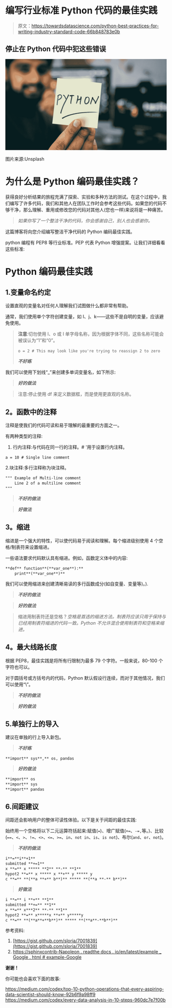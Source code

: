 # 编写行业标准 Python 代码的最佳实践

> 原文：<https://towardsdatascience.com/python-best-practices-for-writing-industry-standard-code-66b848783e0b>

## 停止在 Python 代码中犯这些错误

![](img/20771f9efb56427358c4958d17697a78.png)

图片来源:Unsplash

# 为什么是 Python 编码最佳实践？

获得良好分析结果的旅程充满了探索、实验和多种方法的测试。在这个过程中，我们编写了许多代码，我们和其他人在团队工作时会参考这些代码。如果您的代码不够干净，那么理解、重用或修改您的代码对其他人(您也一样)来说将是一种痛苦。

> *如果你写了一个整洁干净的代码，你会感谢自己，别人也会感谢你。*

这篇博客将向您介绍编写整洁干净代码的 Python 编码最佳实践。

python 编程有 PEP8 等行业标准。PEP 代表 Python 增强提案。让我们详细看看这些标准:

# Python 编码最佳实践

## 1.变量命名约定

设置直观的变量名对任何人理解我们试图做什么都非常有帮助。

通常，我们使用单个字符创建变量，如 I、j、k——这些不是自明的变量，应该避免使用。

> **注意**:切勿使用 l、o 或 I 单字母名称，因为根据字体不同，这些名称可能会被误认为“1”和“0”。
> 
> `o = 2 # This may look like you're trying to reassign 2 to zero`
> 
> ***不好练***

我们可以使用下划线“_”来创建多单词变量名，如下所示:

> ***好的做法***

> 注意:停止使用 df 来定义数据框，而是使用更直观的名称。

## **2。函数中的注释**

注释是使我们的代码可读和易于理解的最重要的方面之一。

有两种类型的注释:

1.  行内注释:与代码在同一行的注释。# '用于设置行内注释。

```
a = 10 # Single line comment 
```

2.块注释:多行注释称为块注释。

```
""" Example of Multi-line comment 
    Line 2 of a multiline comment
"""
```

> ***不好的做法***

> ***好做法***

## **3。缩进**

缩进是一个强大的特性，可以使代码易于阅读和理解。每个缩进级别使用 4 个空格/制表符来设置缩进。

一些语法要求代码默认具有缩进。例如，函数定义体中的内容:

```
**def** function**(**var_one**):**
    print**(**var_one**)**
```

我们可以使用缩进来创建清晰易读的多行函数成分(如自变量、变量等)。).

> ***不好的做法***

> ***好的做法***

> 缩进用制表符还是空格？*空格是首选的缩进方法。制表符应该只用于保持与已经用制表符缩进的代码一致。Python 不允许混合使用制表符和空格来缩进。*

## **4。最大线路长度**

根据 PEP8，最佳实践是将所有行限制为最多 79 个字符。一般来说，80-100 个字符也可以。

对于圆括号或方括号内的代码，Python 默认假设行连续，而对于其他情况，我们可以使用“\”。

> ***不好的做法***

> ***好的做法***

## 5.单独行上的导入

建议在单独的行上导入新包。

> ***不好练***

```
**import** sys**,** os, pandas
```

> ***好的做法***

```
**import** os
**import** sys
**import** pandas
```

## 6.间距建议

间距还会影响用户的整体可读性体验。以下是关于间距的最佳实践:

始终用一个空格将以下二元运算符括起来:赋值(`=`)、增广赋值(`+=`、`-=,`等。)、比较(`==`、`<`、`>`、`!=`、`<>`、`<=`、`>=`、`in`、`not in`、`is`、`is not`)、布尔(`and`、`or`、`not`)。

> ***不好的做法***

```
i**=**i**+1**
submitted **+=1**
x **=** x ***** **2** **-** **1**
hypot2 **=** x ***** x **+** y ***** y
c **=** **(**a **+** b**)** ***** **(**a **-** b**)**
```

> ***好做法***

```
i **=** i **+** **1**
submitted **+=** **1**
x **=** x***2** **-** **1**
hypot2 **=** x*****x **+** y*****y
c **=** **(**a**+**b**)** ***** **(**a**-**b**)**
```

参考资料:

1.  [https://gist.github.com/sloria/7001839](https://gist.github.com/sloria/7001839)
2.  [https://sphinxcontrib-Napoleon . readthe docs . io/en/latest/example _ Google . html # example-Google](https://sphinxcontrib-napoleon.readthedocs.io/en/latest/example_google.html#example-google)

**谢谢！**

你可能也会喜欢下面的故事:

<https://medium.com/codex/top-10-python-operations-that-every-aspiring-data-scientist-should-know-92b6f9a98ff9>  <https://medium.com/codex/every-data-analysis-in-10-steps-960dc7e7f00b> 